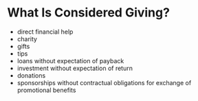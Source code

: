 # What Is Considered Giving?

* direct financial help
* charity
* gifts
* tips
* loans without expectation of payback
* investment without expectation of return
* donations
* sponsorships without contractual obligations for exchange of promotional benefits

